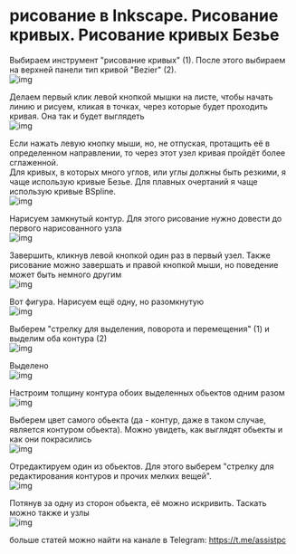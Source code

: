 # рисование в Inkscape. Рисование кривых. Рисование кривых Безье
  
  
Выбираем инструмент "рисование кривых" (1). После этого выбираем на верхней панели тип кривой "Bezier" (2).  
![img](data/1.png)
  
  
Делаем первый клик левой кнопкой мышки на листе, чтобы начать линию и рисуем, кликая в точках, через которые будет проходить кривая. Она так и будет выглядеть  
![img](data/2.png)
  
  
Если нажать левую кнопку мыши, но, не отпуская, протащить её в определенном направлении, то через этот узел кривая пройдёт более сглаженной.  
Для кривых, в которых много углов, или углы должны быть резкими, я чаще использую кривые Безье. Для плавных очертаний я чаще использую кривые BSpline.  
![img](data/3.png)
  
  
Нарисуем замкнутый контур. Для этого рисование нужно довести до первого нарисованного узла  
![img](data/4.png)
  
  
Завершить, кликнув левой кнопкой один раз в первый узел. Также рисование можно завершать и правой кнопкой мыши, но поведение может быть немного другим  
![img](data/5.png)
  
  
Вот фигура. Нарисуем ещё одну, но разомкнутую  
![img](data/6.png)
  
  
Выберем "стрелку для выделения, поворота и перемещения" (1) и выделим оба контура (2)  
![img](data/7.png)
  
  
Выделено  
![img](data/8.png)
  
  
Настроим толщину контура обоих выделенных обьектов одним разом  
![img](data/9.png)
  
  
Выберем цвет самого обьекта (да - контур, даже в таком случае, является контуром обьекта). Можно увидеть, как выглядят обьекты и как они покрасились  
![img](data/10.png)
  
  
Отредактируем один из обьектов. Для этого выберем "стрелку для редактирования контуров и прочих мелких вещей".  
![img](data/11.png)
  
  
Потянув за одну из сторон обьекта, её можно искривить. Таскать можно также и узлы  
![img](data/12.png)
  
  
больше статей можно найти на канале в Telegram: <a href='https://t.me/assistpc'>https://t.me/assistpc</a>  
